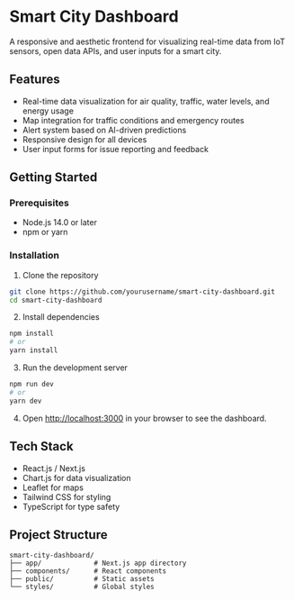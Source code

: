 # Smart City Dashboard

A responsive and aesthetic frontend for visualizing real-time data from IoT sensors, open data APIs, and user inputs for a smart city.

## Features

- Real-time data visualization for air quality, traffic, water levels, and energy usage
- Map integration for traffic conditions and emergency routes
- Alert system based on AI-driven predictions
- Responsive design for all devices
- User input forms for issue reporting and feedback

## Getting Started

### Prerequisites

- Node.js 14.0 or later
- npm or yarn

### Installation

1. Clone the repository
```bash
git clone https://github.com/yourusername/smart-city-dashboard.git
cd smart-city-dashboard
```

2. Install dependencies
```bash
npm install
# or
yarn install
```

3. Run the development server
```bash
npm run dev
# or
yarn dev
```

4. Open [http://localhost:3000](http://localhost:3000) in your browser to see the dashboard.

## Tech Stack

- React.js / Next.js
- Chart.js for data visualization
- Leaflet for maps
- Tailwind CSS for styling
- TypeScript for type safety

## Project Structure

```
smart-city-dashboard/
├── app/             # Next.js app directory
├── components/      # React components
├── public/          # Static assets
└── styles/          # Global styles
``` 